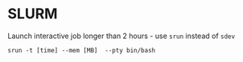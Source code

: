 # SLURM
Launch interactive job longer than 2 hours - use `srun` instead of `sdev`
```
srun -t [time] --mem [MB]  --pty bin/bash
```
